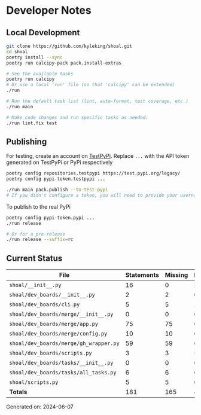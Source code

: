 # Developer Notes

## Local Development

```sh
git clone https://github.com/kyleking/shoal.git
cd shoal
poetry install --sync
poetry run calcipy-pack pack.install-extras

# See the available tasks
poetry run calcipy
# Or use a local 'run' file (so that 'calcipy' can be extended)
./run

# Run the default task list (lint, auto-format, test coverage, etc.)
./run main

# Make code changes and run specific tasks as needed:
./run lint.fix test
```

## Publishing

For testing, create an account on [TestPyPi](https://test.pypi.org/legacy/). Replace `...` with the API token generated on TestPyPi or PyPi respectively

```sh
poetry config repositories.testpypi https://test.pypi.org/legacy/
poetry config pypi-token.testpypi ...

./run main pack.publish --to-test-pypi
# If you didn't configure a token, you will need to provide your username and password to publish
```

To publish to the real PyPi

```sh
poetry config pypi-token.pypi ...
./run release

# Or for a pre-release
./run release --suffix=rc
```

## Current Status

<!-- {cts} COVERAGE -->
| File                                   |   Statements |   Missing |   Excluded | Coverage   |
|----------------------------------------|--------------|-----------|------------|------------|
| `shoal/__init__.py`                    |           16 |         0 |         24 | 100.0%     |
| `shoal/dev_boards/__init__.py`         |            2 |         2 |          0 | 0.0%       |
| `shoal/dev_boards/cli.py`              |            5 |         5 |         13 | 0.0%       |
| `shoal/dev_boards/merge/__init__.py`   |            0 |         0 |          0 | 100.0%     |
| `shoal/dev_boards/merge/app.py`        |           75 |        75 |          0 | 0.0%       |
| `shoal/dev_boards/merge/config.py`     |           10 |        10 |          0 | 0.0%       |
| `shoal/dev_boards/merge/gh_wrapper.py` |           59 |        59 |          0 | 0.0%       |
| `shoal/dev_boards/scripts.py`          |            3 |         3 |          5 | 0.0%       |
| `shoal/dev_boards/tasks/__init__.py`   |            0 |         0 |          0 | 100.0%     |
| `shoal/dev_boards/tasks/all_tasks.py`  |            6 |         6 |          0 | 0.0%       |
| `shoal/scripts.py`                     |            5 |         5 |          0 | 0.0%       |
| **Totals**                             |          181 |       165 |         42 | 7.2%       |

Generated on: 2024-06-07
<!-- {cte} -->
